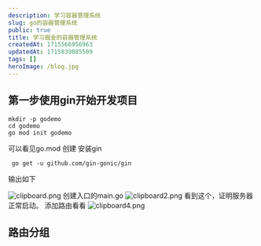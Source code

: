 ```yaml
---
description: 学习容器管理系统
slug: go的容器管理系统
public: true
title: 学习掘金的容器管理系统
createdAt: 1715566956963
updatedAt: 1715839885509
tags: []
heroImage: /blog.jpg
---
```


## 第一步使用gin开始开发项目

```shell
mkdir -p godemo
cd godemo
go mod init godemo

```
可以看见go.mod 创建
 安装gin

```shell
 go get -u github.com/gin-gonic/gin
```

 输出如下

 ![clipboard.png](/posts/go的容器管理系统_clipboard-png.png)
 创建入口的main.go
 ![clipboard2.png](/posts/go的容器管理系统_clipboard2-png.png)
 看到这个，证明服务器正常启动。
 添加路由看看
 ![clipboard4.png](/posts/go的容器管理系统_clipboard4-png.png)

## 路由分组

 ```go
 
 ```
